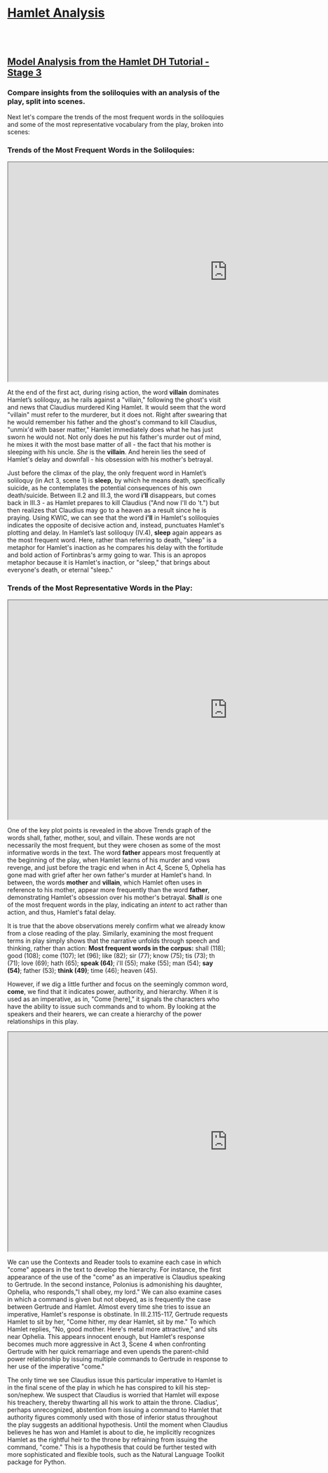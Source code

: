<html>
  <head>
  <h1 style="text-decoration:underline;"><b>Hamlet Analysis</b></h1>
  </head>

  <br></br>
  <h2><a href="https://github.com/AshleySanders/DigShakespeare/blob/master/HamletDH_Tutorial.md">Model Analysis from the Hamlet DH Tutorial - Stage 3</a></h2>
  <h3>Compare insights from the soliloquies with an analysis of the play, split into scenes.</h3>
  <body>
  
  <p>Next let's compare the trends of the most frequent words in the soliloquies and some of the most representative vocabulary from the play, broken into scenes:</p>

<h3><b>Trends of the Most Frequent Words in the Soliloquies:</b></h3>

<iframe width="1000" height="500" src="https://voyant-tools.org/tool/Trends/?view=Trends&bins=7&corpus=daaa71e1acbe221ad2ea67a0e66cba63"> </iframe>

<p>At the end of the first act, during rising action, the word <b>villain</b> dominates Hamlet’s soliloquy, as he rails against a "villain," following the ghost's visit and news that Claudius murdered King Hamlet. It would seem that the word "villain" must refer to the murderer, but it does not. Right after swearing that he would remember his father and the ghost's command to kill Claudius, "unmix'd with baser matter," Hamlet immediately does what he has just sworn he would not. Not only does he put his father's murder out of mind, he mixes it with the most base matter of all - the fact that his mother is sleeping with his uncle. <em>She</em> is the <b>villain</b>. And herein lies the seed of Hamlet's delay and downfall - his obsession with his mother's betrayal.</p>

<p>Just before the climax of the play, the only frequent word in Hamlet’s soliloquy (in Act 3, scene 1) is <b>sleep</b>, by which he means death, specifically suicide, as he contemplates the potential consequences of his own death/suicide. Between II.2 and III.3, the word <b>i’ll</b> disappears, but comes back in III.3 - as Hamlet prepares to kill Claudius ("And now I'll do 't.") but then realizes that Claudius may go to a heaven as a result since he is praying. Using KWIC, we can see that the word <b>i'll</b> in Hamlet's soliloquies indicates the opposite of decisive action and, instead, punctuates Hamlet's plotting and delay. In Hamlet’s last soliloquy (IV.4), <b>sleep</b> again appears as the most frequent word. Here, rather than referring to death, "sleep" is a metaphor for Hamlet's inaction as he compares his delay with the fortitude and bold action of Fortinbras's army going to war. This is an apropos metaphor because it is Hamlet's inaction, or "sleep," that brings about everyone's death, or eternal "sleep." </p>

<h3><b>Trends of the Most Representative Words in the Play:</b></h3>

<iframe width="1000" height="500" src="https://voyant-tools.org/tool/Trends/?view=Trends&stopList=keywords-c576000cac60b0f03eab1b1e76a136bb&query=soul*&query=shall*&query=villain*&query=moth*&query=father*&bins=20&corpus=1ada137c18a69d58bfe64dd0c029ad16"> </iframe>

<p>One of the key plot points is revealed in the above Trends graph of the words shall, father, mother, soul, and villain. These words are not necessarily the most frequent, but they were chosen as some of the most informative words in the text. The word <b>father</b> appears most frequently at the beginning of the play, when Hamlet learns of his murder and vows revenge, and just before the tragic end when in Act 4, Scene 5, Ophelia has gone mad with grief after her own father's murder at Hamlet's hand. In between, the words <b>mother</b> and <b>villain</b>, which Hamlet often uses in reference to his mother, appear more frequently than the word <b>father</b>, demonstrating Hamlet's obsession over his mother's betrayal. <b>Shall</b> <em>is</em> one of the most frequent words in the play, indicating an <em>intent</em> to act rather than action, and thus, Hamlet's fatal delay.</p>

<p>It is true that the above observations merely confirm what we already know from a close reading of the play. Similarly, examining the most frequent terms in play simply shows that the narrative unfolds through speech and thinking, rather than action:
<b>Most frequent words in the corpus:</b> shall (118); good (108); come (107); let (96); like (82); sir (77); know (75); tis (73); th (71); love (69); hath (65); <b>speak (64)</b>; i'll (55); make (55); man (54); <b>say (54)</b>; father (53); <b>think (49)</b>; time (46); heaven (45).</p> 

<p>However, if we dig a little further and focus on the seemingly common word, <b>come</b>, we find that it indicates power, authority, and hierarchy. When it is used as an imperative, as in, "Come [here]," it signals the characters who have the ability to issue such commands and to whom. By looking at the speakers and their hearers, we can create a hierarchy of the power relationships in this play.</p> 

<iframe width="1000" height="500" src="https://voyant-tools.org/tool/Bubblelines/?view=Bubblelines&query=come*&query=queen*&query=ophelia*&docId=dd01102c111dd6fa8e544d0ae90adc55&docId=f3f65269e9dcc37708e7aca76248eaa2&docId=a0e111f682b079b436147e238f4eadae&docId=48252068581ea2c807d2053de11f2d2e&docId=7e43880ad796b53613fce38771cb635a&docId=edee92f8b939c3a0f5169983f6be02f3&docId=61bef6a787a9ba99d0079fc5d33d3157&docId=20444914cc821622ca2dadea2105c7de&docId=e0da97368cce6132c6b1591461ed3fb0&docId=33e5f2b08e8c28d736eff22c1ec748e4&docId=6d76e3a9d8c9a5bae364a08952fb0a4d&docId=58fa94a2022c615a52ba446980e5ceaf&docId=6376a15c065b32f27421346668f7a3a4&docId=ef72ba070148f45d613bfc779f61ded9&docId=5c2a89dff677e464fc53433c283fd0d8&docId=4eb4b6a1faccb5eb99fb84bea729141c&docId=5c3a54cfe22ba70f389493deeba0a001&docId=b74d7436f3306c86428dfafbfa258cff&docId=7c71b65abe13e196d0fdae009721284c&docId=ce9871d614e02b0c7e305fdfa017ec04&corpus=1ada137c18a69d58bfe64dd0c029ad16"> </iframe>
<p>We can use the Contexts and Reader tools to examine each case in which "come" appears in the text to develop the hierarchy. For instance, the first appearance of the use of the "come" as an imperative is Claudius speaking to Gertrude. In the second instance, Polonius is admonishing his daughter, Ophelia, who responds,"I shall obey, my lord."  We can also examine cases in which a command is given but not obeyed, as is frequently the case between Gertrude and Hamlet. Almost every time she tries to issue an imperative, Hamlet's response is obstinate. In III.2.115-117, Gertrude requests Hamlet to sit by her, "Come hither, my dear Hamlet, sit by me." To which Hamlet replies, "No, good mother. Here's metal more attractive," and sits near Ophelia. This appears innocent enough, but Hamlet's response becomes much more aggressive in Act 3, Scene 4 when confronting Gertrude with her quick remarriage and even upends the parent-child power relationship by issuing multiple commands to Gertrude in response to her use of the imperative "come."</p>

<p>The only time we see Claudius issue this particular imperative to Hamlet is in the final scene of the play in which he has conspired to kill his step-son/nephew. We suspect that Claudius is worried that Hamlet will expose his treachery, thereby thwarting all his work to attain the throne. Cladius', perhaps unrecognized, abstention from issuing a command to Hamlet that authority figures commonly used with those of inferior status throughout the play suggests an additional hypothesis. Until the moment when Claudius believes he has won and Hamlet is about to die, he implicitly recognizes Hamlet as the rightful heir to the throne by refraining from issuing the command, "come." This is a hypothesis that could be further tested with more sophisticated and flexible tools, such as the Natural Language Toolkit package for Python.</p>

  </body>

</html>

